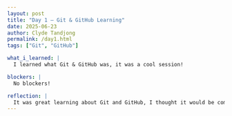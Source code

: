 ```yaml
---
layout: post
title: "Day 1 – Git & GitHub Learning"
date: 2025-06-23
author: Clyde Tandjong
permalink: /day1.html
tags: ["Git", "GitHub"]

what_i_learned: |
  I learned what Git & GitHub was, it was a cool session!

blockers: |
  No blockers!

reflection: |
  It was great learning about Git and GitHub, I thought it would be complicated, but it's actually pretty straightforward!
---
```

